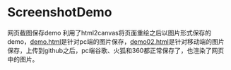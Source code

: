 # ScreenshotDemo
网页截图保存demo
利用了html2canvas将页面重绘之后以图片形式保存的demo，[demo.html](https://mowatermelon.github.io/ScreenshotDemo/demo.html)是针对pc端的图片保存，[demo02.html](https://mowatermelon.github.io/ScreenshotDemo/demo02.html)是针对移动端的图片保存，上传到github之后，pc端谷歌、火狐和360都正常保存了，也渲染了网页中的图片。
